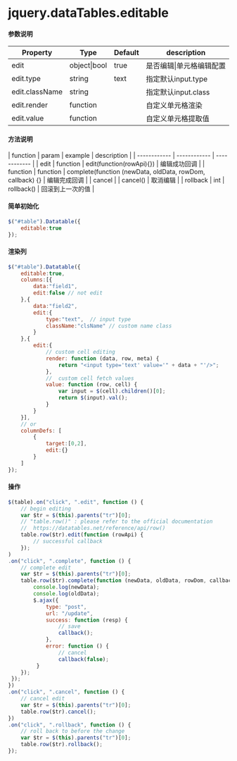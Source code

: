 # jquery.dataTables.editable

#### 参数说明

| Property  |Type   |  Default | description |
| ------------ | ------------ | ------------ | ------------ |
|  edit |object&#124;bool  | true  |是否编辑&#124;单元格编辑配置   |
|  edit.type |string |text   | 指定默认input.type   |
|  edit.className |string   |   |指定默认input.class   |
|  edit.render |function   |  |自定义单元格渲染   |
|  edit.value |function   |   |自定义单元格提取值   |

#### 方法说明

| function  |  param |  example | description |
| ------------ | ------------ | ------------ |
| edit  |  function | edit(function(rowApi){})   |  编辑成功回调 |
| function  |  function | complete(function (newData, oldData, rowDom, callback) {}  |  编辑完成回调 |
| cancel   |   | cancel() |  取消编辑 |
| rollback  |  int | rollback() |  回滚到上一次的值 |

#### 简单初始化

``` javascript
$("#table").Datatable({
    editable:true
});
```

#### 渲染列

``` javascript 
$("#table").Datatable({
    editable:true,
    columns:[{
    	data:"field1",
    	edit:false // not edit
    },{
    	data:"field2",
    	edit:{
    	    type:"text",  // input type
    	    className:"clsName" // custom name class
    	}
    },{
    	edit:{
    	    // custom cell editing
    	    render: function (data, row, meta) {
    	    	return "<input type='text' value='" + data + "'/>";
    	    },
    	    //  custom cell fetch values
    	    value: function (row, cell) {
    	    	var input = $(cell).children()[0];
    	    	return $(input).val();
    	    }
    	}
    }],
    // or
    columnDefs: [
        {
            target:[0,2],
            edit:{}
        }
    ]
});
```

#### 操作

``` javascript 
$(table).on("click", ".edit", function () {
    // begin editing
    var $tr = $(this).parents("tr")[0];
    // "table.row()" : please refer to the official documentation 
    //  https://datatables.net/reference/api/row()
    table.row($tr).edit(function (rowApi) {
    	// successful callback
    });
)
.on("click", ".complete", function () {
    // complete edit
    var $tr = $(this).parents("tr")[0];
    table.row($tr).complete(function (newData, oldData, rowDom, callback) {
    	console.log(newData);
    	console.log(oldData);
    	$.ajax({
    	    type: "post",
    	    url: "/update",
    	    success: function (resp) {
    	    	// save
    	    	callback();
    	    },
    	    error: function () {
    	    	// cancel
    	    	callback(false);
    	 }
    });
 });
})
.on("click", ".cancel", function () {
    // cancel edit
    var $tr = $(this).parents("tr")[0];
    table.row($tr).cancel();
})
.on("click", ".rollback", function () {
    // roll back to before the change
    var $tr = $(this).parents("tr")[0];
    table.row($tr).rollback();
});
```
